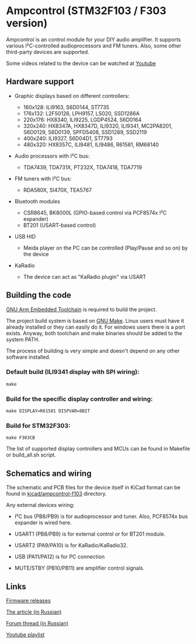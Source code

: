 # Ampcontrol (STM32F103 / F303 version)

Ampcontrol is an control module for your DIY audio amplifier.
It supports various I²C-controlled audioprocessors and FM tuners.
Also, some other third-party devices are supported.

Some videos related to the device can be watched at
[Youtube](https://www.youtube.com/playlist?list=PLfv57leyFFd1C61HgnKE3e_OFIXMBtf-D)

## Hardware support

- Graphic displays based on different controllers:
  - 160x128: ILI9163, S6D0144, ST7735
  - 176x132: L2F50126, LPH9157, LS020, SSD1286A
  - 220x176: HX8340, ILI9225, LGDP4524, S6D0164
  - 320x240: HX8347A, HX8347D, ILI9320, ILI9341, MC2PA8201, S6D0129, S6D0139, SPFD5408, SSD1289, SSD2119
  - 400x240: ILI9327, S6D04D1, ST7793
  - 480x320: HX8357C, ILI9481, ILI9486, R61581, RM68140

- Audio processors with I²C bus:
  - TDA7439, TDA731X, PT232X, TDA7418, TDA7719

- FM tuners with I²C bus:
  - RDA580X, SI470X, TEA5767

- Bluetooth modules
  - CSR8645, BK8000L (GPIO-based control via PCF8574x I²C expander)
  - BT201 (USART-based control)

- USB HID
  - Meida player on the PC can be controlled (Play/Pause and so on) by the device

- KaRadio
  - The device can act as "KaRadio plugin" via USART

## Building the code

[GNU Arm Embedded Toolchain](https://developer.arm.com/tools-and-software/open-source-software/developer-tools/gnu-toolchain/gnu-rm/downloads)
is required to build the project.

The project build system is based on [GNU Make](https://www.gnu.org/software/make/).
Linux users must have it already installed or they can easily do it.
For windows users there is a port exists.
Anyway, both toolchain and make binaries should be added to the system PATH.

The process of building is very simple and doesn't depend on any other software installed.

### Default build (ILI9341 display with SPI wiring):

`make`

### Build for the specific display controller and wiring:

`make DISPLAY=R61581 DISPVAR=8BIT`

### Build for STM32F303:

`make F303CB`

The list of supported display controllers and MCUs can be found in Makefile or build_all.sh script.

## Schematics and wiring

The schematic and PCB files for the device itself in KiCad format can be found 
in [kicad/ampcontrol-f103](kicad/ampcontrol-f103) directory.

Any external devices wiring:

- I²C bus (PB8/PB9) is for audioprocessor and tuner. Also, PCF8574x bus expander is wired here.

- USART1 (PB8/PB9) is for external control or for BT201 module.

- USART2 (PA9/PA10) is for KaRadio/KaRadio32.

- USB (PA11/PA12) is for PC connection

- MUTE/STBY (PB10/PB11) are amplifier control signals.

## Links

[Firmware releases](https://github.com/WiseLord/ampcontrol-f103/releases)

[The article (in Russian)](https://radiokot.ru/artfiles/6484/)

[Forum thread (in Russian)](https://radiokot.ru/forum/viewtopic.php?f=2&t=158605)

[Youtube playlist](https://www.youtube.com/playlist?list=PLfv57leyFFd1C61HgnKE3e_OFIXMBtf-D)
